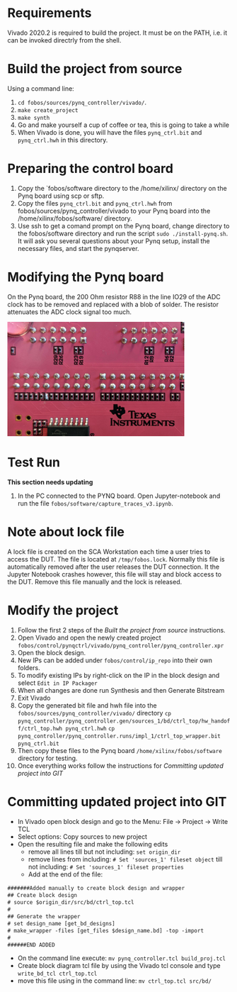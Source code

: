 # Requirements

Vivado 2020.2 is required to build the project. It must be on the PATH, i.e. it can be invoked directrly from the shell.

# Build the project from source

Using a command line:

1. `cd fobos/sources/pynq_controller/vivado/`.
2. `make create_project`
3. `make synth`
4. Go and make yourself a cup of coffee or tea, this is going to take a while
5. When Vivado is done, you will have the files `pynq_ctrl.bit` and `pynq_ctrl.hwh` in this directory.


# Preparing the control board

1. Copy the `fobos/software directory to the /home/xilinx/ directory on the Pynq board using scp or sftp.
1. Copy the files `pynq_ctrl.bit` and `pynq_ctrl.hwh` from fobos/sources/pynq_controller/vivado to your Pynq board into the /home/xilinx/fobos/software/ directory.  
1. Use ssh to get a comand prompt on the Pynq board, change directory to the fobos/software directory and run the script `sudo ./install-pynq.sh`. It will ask you several questions about your Pynq setup, install the necessary files, and start the pynqserver.

# Modifying the Pynq board
On the Pynq board, the 200 Ohm resistor R88 in the line IO29 of the ADC clock has to be removed and replaced with a blob of solder. The resistor attenuates the ADC clock signal too much.

<img src="figures/pynq-modifications-shield-rev2.jpg" alt="drawing" width="400"/>


# Test Run
**This section needs updating**
 1. In the PC connected to the PYNQ board. Open Jupyter-notebook and run the file `fobos/software/capture_traces_v3.ipynb`.

# Note about lock file

A lock file is created on the SCA Workstation each time a user tries to access the DUT. The file is located at `/tmp/fobos.lock`. Normally this file is automatically removed after the user releases the DUT connection. It the Jupyter Notebook crashes however, this file will stay and block access to the DUT. Remove this file manually and the lock is released. 

# Modify the project

1. Follow the first 2 steps of the *Built the project from source* instructions.
1. Open Vivado and open the newly created project `fobos/control/pynqctrl/vivado/pynq_controller/pynq_controller.xpr`
1. Open the block design.
1. New IPs can be added under `fobos/control/ip_repo` into their own folders.
1. To modify existing IPs by right-click on the IP in the block design and select `Edit in IP Packager`
1. When all changes are done run Synthesis and then Generate Bitstream
1. Exit Vivado
1. Copy the generated bit file and hwh file into the `fobos/sources/pynq_controller/vivado/` directory 
   `cp pynq_controller/pynq_controller.gen/sources_1/bd/ctrl_top/hw_handoff/ctrl_top.hwh pynq_ctrl.hwh`
   `cp pynq_controller/pynq_controller.runs/impl_1/ctrl_top_wrapper.bit pynq_ctrl.bit`
1. Then copy these files to the Pynq board `/home/xilinx/fobos/software` directory for testing.
1. Once everything works follow the instructions for *Committing updated project into GIT*


# Committing updated project into GIT

* In Vivado open block design and go to the Menu: File -> Project -> Write TCL
* Select options: Copy sources to new project
* Open the resulting file and make the following edits
  * remove all lines till but not including: `set origin_dir`
  * remove lines from including:  `# Set 'sources_1' fileset object`
                 till not including:  `# Set 'sources_1' fileset properties`
  * Add at the end of the file:
```
#######Added manually to create block design and wrapper
## Create block design
# source $origin_dir/src/bd/ctrl_top.tcl
#
## Generate the wrapper
# set design_name [get_bd_designs]
# make_wrapper -files [get_files $design_name.bd] -top -import
#
######END ADDED
```
* On the command line execute: `mv pynq_controller.tcl build_proj.tcl`
* Create block diagram tcl file by using the Vivado tcl console and type `write_bd_tcl ctrl_top.tcl`
* move this file using in the command line: `mv ctrl_top.tcl src/bd/`



